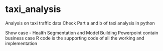 # taxi_analysis
Analysis on taxi traffic data
Check Part a and b of taxi analysis in python 

Show case  - Health Segmentation and Model Building
  Powerpoint contain business case
  R code is the supporting code of all the working and implementation
  
